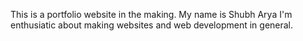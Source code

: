 This is a portfolio website in the making.
My name is Shubh Arya
I'm enthusiatic about making websites and web development in general.
